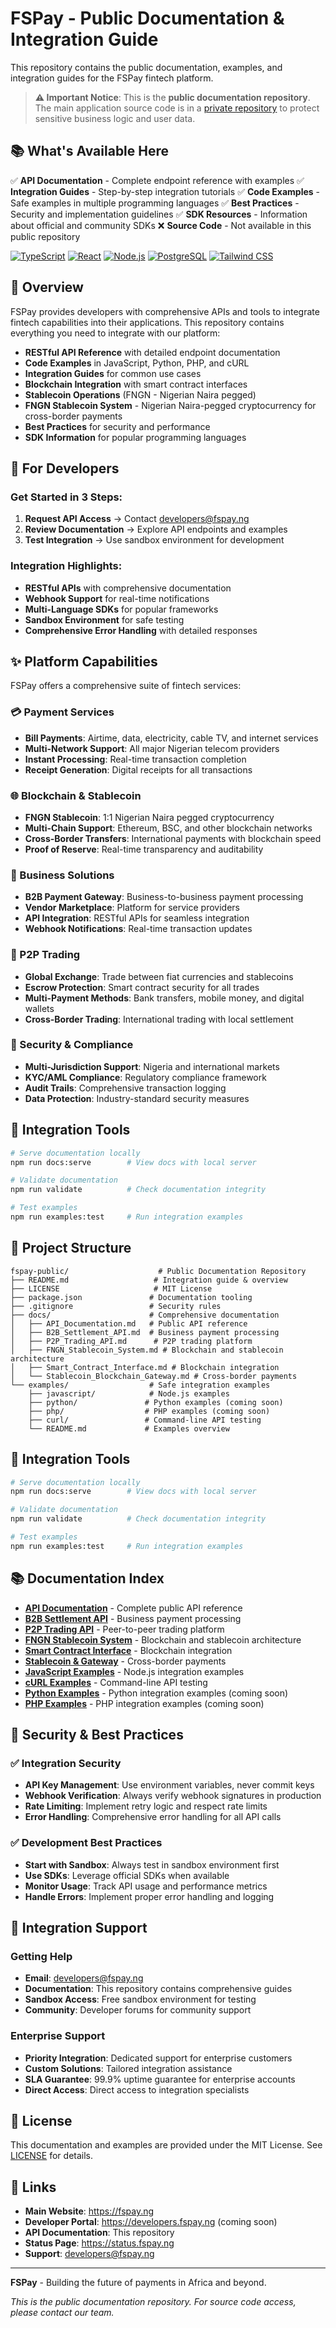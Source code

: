 # FSPay - Public Documentation & Integration Guide

This repository contains the public documentation, examples, and integration guides for the FSPay fintech platform.

> **⚠️ Important Notice**: This is the **public documentation repository**. The main application source code is in a [private repository](https://github.com/SopeDapo/FSPay_All-in-One) to protect sensitive business logic and user data.

## 📚 What's Available Here

✅ **API Documentation** - Complete endpoint reference with examples
✅ **Integration Guides** - Step-by-step integration tutorials
✅ **Code Examples** - Safe examples in multiple programming languages
✅ **Best Practices** - Security and implementation guidelines
✅ **SDK Resources** - Information about official and community SDKs
❌ **Source Code** - Not available in this public repository

[![TypeScript](https://img.shields.io/badge/TypeScript-007ACC?logo=typescript&logoColor=white)](https://www.typescriptlang.org/)
[![React](https://img.shields.io/badge/React-20232A?logo=react&logoColor=61DAFB)](https://reactjs.org/)
[![Node.js](https://img.shields.io/badge/Node.js-43853D?logo=node.js&logoColor=white)](https://nodejs.org/)
[![PostgreSQL](https://img.shields.io/badge/PostgreSQL-316192?logo=postgresql&logoColor=white)](https://www.postgresql.org/)
[![Tailwind CSS](https://img.shields.io/badge/Tailwind_CSS-38B2AC?logo=tailwind-css&logoColor=white)](https://tailwindcss.com/)

## 🚀 Overview

FSPay provides developers with comprehensive APIs and tools to integrate fintech capabilities into their applications. This repository contains everything you need to integrate with our platform:

- **RESTful API Reference** with detailed endpoint documentation
- **Code Examples** in JavaScript, Python, PHP, and cURL
- **Integration Guides** for common use cases
- **Blockchain Integration** with smart contract interfaces
- **Stablecoin Operations** (FNGN - Nigerian Naira pegged)
- **FNGN Stablecoin System** - Nigerian Naira-pegged cryptocurrency for cross-border payments
- **Best Practices** for security and performance
- **SDK Information** for popular programming languages

## 🎯 For Developers

### Get Started in 3 Steps:
1. **Request API Access** → Contact developers@fspay.ng
2. **Review Documentation** → Explore API endpoints and examples
3. **Test Integration** → Use sandbox environment for development

### Integration Highlights:
- **RESTful APIs** with comprehensive documentation
- **Webhook Support** for real-time notifications
- **Multi-Language SDKs** for popular frameworks
- **Sandbox Environment** for safe testing
- **Comprehensive Error Handling** with detailed responses

## ✨ Platform Capabilities

FSPay offers a comprehensive suite of fintech services:

### 💳 Payment Services
- **Bill Payments**: Airtime, data, electricity, cable TV, and internet services
- **Multi-Network Support**: All major Nigerian telecom providers
- **Instant Processing**: Real-time transaction completion
- **Receipt Generation**: Digital receipts for all transactions

### 🌐 Blockchain & Stablecoin
- **FNGN Stablecoin**: 1:1 Nigerian Naira pegged cryptocurrency
- **Multi-Chain Support**: Ethereum, BSC, and other blockchain networks
- **Cross-Border Transfers**: International payments with blockchain speed
- **Proof of Reserve**: Real-time transparency and auditability

### 🏢 Business Solutions
- **B2B Payment Gateway**: Business-to-business payment processing
- **Vendor Marketplace**: Platform for service providers
- **API Integration**: RESTful APIs for seamless integration
- **Webhook Notifications**: Real-time transaction updates

### 🔄 P2P Trading
- **Global Exchange**: Trade between fiat currencies and stablecoins
- **Escrow Protection**: Smart contract security for all trades
- **Multi-Payment Methods**: Bank transfers, mobile money, and digital wallets
- **Cross-Border Trading**: International trading with local settlement

### 🔐 Security & Compliance
- **Multi-Jurisdiction Support**: Nigeria and international markets
- **KYC/AML Compliance**: Regulatory compliance framework
- **Audit Trails**: Comprehensive transaction logging
- **Data Protection**: Industry-standard security measures

## 🔧 Integration Tools

```bash
# Serve documentation locally
npm run docs:serve        # View docs with local server

# Validate documentation
npm run validate          # Check documentation integrity

# Test examples
npm run examples:test     # Run integration examples
```

## 📁 Project Structure

```
fspay-public/                    # Public Documentation Repository
├── README.md                   # Integration guide & overview
├── LICENSE                     # MIT License
├── package.json               # Documentation tooling
├── .gitignore                 # Security rules
├── docs/                      # Comprehensive documentation
│   ├── API_Documentation.md   # Public API reference
│   ├── B2B_Settlement_API.md  # Business payment processing
│   ├── P2P_Trading_API.md      # P2P trading platform
│   ├── FNGN_Stablecoin_System.md # Blockchain and stablecoin architecture
│   ├── Smart_Contract_Interface.md # Blockchain integration
│   └── Stablecoin_Blockchain_Gateway.md # Cross-border payments
└── examples/                  # Safe integration examples
    ├── javascript/            # Node.js examples
    ├── python/               # Python examples (coming soon)
    ├── php/                  # PHP examples (coming soon)
    ├── curl/                 # Command-line API testing
    └── README.md             # Examples overview
```

## 🔧 Integration Tools

```bash
# Serve documentation locally
npm run docs:serve        # View docs with local server

# Validate documentation
npm run validate          # Check documentation integrity

# Test examples
npm run examples:test     # Run integration examples
```

## 📚 Documentation Index

- **[API Documentation](./docs/API_Documentation.md)** - Complete public API reference
- **[B2B Settlement API](./docs/B2B_Settlement_API.md)** - Business payment processing
- **[P2P Trading API](./docs/P2P_Trading_API.md)** - Peer-to-peer trading platform
- **[FNGN Stablecoin System](./docs/FNGN_Stablecoin_System.md)** - Blockchain and stablecoin architecture
- **[Smart Contract Interface](./docs/Smart_Contract_Interface.md)** - Blockchain integration
- **[Stablecoin & Gateway](./docs/Stablecoin_Blockchain_Gateway.md)** - Cross-border payments
- **[JavaScript Examples](./examples/javascript/)** - Node.js integration examples
- **[cURL Examples](./examples/curl/)** - Command-line API testing
- **[Python Examples](./examples/python/)** - Python integration examples (coming soon)
- **[PHP Examples](./examples/php/)** - PHP integration examples (coming soon)

## 🔐 Security & Best Practices

### ✅ Integration Security
- **API Key Management**: Use environment variables, never commit keys
- **Webhook Verification**: Always verify webhook signatures in production
- **Rate Limiting**: Implement retry logic and respect rate limits
- **Error Handling**: Comprehensive error handling for all API calls

### ✅ Development Best Practices
- **Start with Sandbox**: Always test in sandbox environment first
- **Use SDKs**: Leverage official SDKs when available
- **Monitor Usage**: Track API usage and performance metrics
- **Handle Errors**: Implement proper error handling and logging

## 🤝 Integration Support

### Getting Help
- **Email**: developers@fspay.ng
- **Documentation**: This repository contains comprehensive guides
- **Sandbox Access**: Free sandbox environment for testing
- **Community**: Developer forums for community support

### Enterprise Support
- **Priority Integration**: Dedicated support for enterprise customers
- **Custom Solutions**: Tailored integration assistance
- **SLA Guarantee**: 99.9% uptime guarantee for enterprise accounts
- **Direct Access**: Direct access to integration specialists

## 📄 License

This documentation and examples are provided under the MIT License. See [LICENSE](LICENSE) for details.

## 🔗 Links

- **Main Website**: https://fspay.ng
- **Developer Portal**: https://developers.fspay.ng (coming soon)
- **API Documentation**: This repository
- **Status Page**: https://status.fspay.ng
- **Support**: developers@fspay.ng

---

**FSPay** - Building the future of payments in Africa and beyond.

*This is the public documentation repository. For source code access, please contact our team.*
